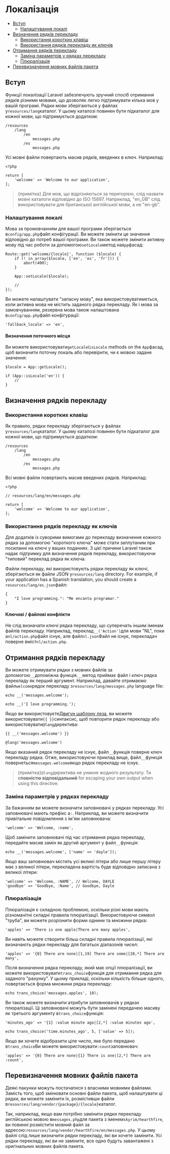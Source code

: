 # Локалізація

-   [Вступ](#introduction)
    -   [Налаштування локалі](#configuring-the-locale)
-   [Визначення рядків перекладу](#defining-translation-strings)
    -   [Використання коротких клавіш](#using-short-keys)
    -   [Використання рядків перекладу як ключів](#using-translation-strings-as-keys)
-   [Отримання рядків перекладу](#retrieving-translation-strings)
    -   [Заміна параметрів у рядках перекладу](#replacing-parameters-in-translation-strings)
    -   [Плюралізація](#pluralization)
-   [Перевизначення мовних файлів пакета](#overriding-package-language-files)

<a name="introduction"></a>

## Вступ

Функції локалізації Laravel забезпечують зручний спосіб отримання рядків різними мовами, що дозволяє легко підтримувати кілька мов у вашій програмі. Рядки мови зберігаються у файлах у`resources/lang`каталог. У цьому каталозі повинен бути підкаталог для кожної мови, що підтримується додатком:

    /resources
        /lang
            /en
                messages.php
            /es
                messages.php

Усі мовні файли повертають масив рядків, введених в ключ. Наприклад:

    <?php

    return [
        'welcome' => 'Welcome to our application',
    ];

> {примітка} Для мов, що відрізняються за територією, слід назвати мовні каталоги відповідно до ISO 15897. Наприклад, "en_GB" слід використовувати для британської англійської мови, а не "en-gb".

<a name="configuring-the-locale"></a>

### Налаштування локалі

Мова за промовчанням для вашої програми зберігається в`config/app.php`файл конфігурації. Ви можете змінити це значення відповідно до потреб вашої програми. Ви також можете змінити активну мову під час роботи за допомогою`setLocale`метод на`App`фасад:

    Route::get('welcome/{locale}', function ($locale) {
        if (! in_array($locale, ['en', 'es', 'fr'])) {
            abort(400);
        }

        App::setLocale($locale);

        //
    });

Ви можете налаштувати "запасну мову", яка використовуватиметься, коли активна мова не містить заданого рядка перекладу. Як і мова за замовчуванням, резервна мова також налаштована в`config/app.php`файл конфігурації:

    'fallback_locale' => 'en',

<a name="determining-the-current-locale"></a>

#### Визначення поточного місця

Ви можете використовувати`getLocale`і`isLocale` methods on the `App`фасад, щоб визначити поточну локаль або перевірити, чи є мовою задане значення:

    $locale = App::getLocale();

    if (App::isLocale('en')) {
        //
    }

<a name="defining-translation-strings"></a>

## Визначення рядків перекладу

<a name="using-short-keys"></a>

### Використання коротких клавіш

Як правило, рядки перекладу зберігаються у файлах у`resources/lang`каталог. У цьому каталозі повинен бути підкаталог для кожної мови, що підтримується додатком:

    /resources
        /lang
            /en
                messages.php
            /es
                messages.php

Всі мовні файли повертають масив введених рядків. Наприклад:

    <?php

    // resources/lang/en/messages.php

    return [
        'welcome' => 'Welcome to our application',
    ];

<a name="using-translation-strings-as-keys"></a>

### Використання рядків перекладу як ключів

Для додатків із суворими вимогами до перекладу визначення кожного рядка за допомогою "короткого ключа" може стати заплутаним при посиланні на ключі у ваших поданнях. З цієї причини Laravel також надає підтримку для визначення рядків перекладу, використовуючи "типовий" переклад рядка як ключа.

Файли перекладу, які використовують рядки перекладу як ключі, зберігаються як файли JSON у`resources/lang` directory. For example, if your application has a Spanish translation, you should create a `resources/lang/es.json`файл:

    {
        "I love programming.": "Me encanta programar."
    }

#### Ключові / файлові конфлікти

Не слід визначати ключі рядка перекладу, що суперечать іншим іменам файлів перекладу. Наприклад, переклад`__('Action')`для мови "NL", поки a`nl/action.php`файл існує, але файл`nl.json`Файл не існує, перекладач поверне вміст`nl/action.php`.

<a name="retrieving-translation-strings"></a>

## Отримання рядків перекладу

Ви можете отримувати рядки з мовних файлів за допомогою`__`допоміжна функція.`__`метод приймає файл і ключ рядка перекладу як перший аргумент. Наприклад, давайте отримаємо файл`welcome`рядок перекладу з`resources/lang/messages.php` language file:

    echo __('messages.welcome');

    echo __('I love programming.');

Якщо ви використовуєте[Двигун шаблону леза](/docs/{{version}}/blade), ви можете використовувати`{{ }}`синтаксис, щоб повторити рядок перекладу або використовувати`@lang`директива:

    {{ __('messages.welcome') }}

    @lang('messages.welcome')

Якщо вказаний рядок перекладу не існує, файл`__`функція поверне ключ перекладу рядка. Отже, використовуючи приклад вище, файл`__`функція повернеться`messages.welcome`якщо рядок перекладу не існує.

> {примітка}`@lang`директива не уникне жодного результату. Ти є**повністю відповідальний** for escaping your own output when using this directive.

<a name="replacing-parameters-in-translation-strings"></a>

### Заміна параметрів у рядках перекладу

За бажанням ви можете визначити заповнювачі у рядках перекладу. Усі заповнювачі мають префікс a`:`. Наприклад, ви можете визначити привітальне повідомлення з ім'ям заповнювача:

    'welcome' => 'Welcome, :name',

Щоб замінити заповнювачі під час отримання рядка перекладу, передайте масив замін як другий аргумент у файл`__`функція:

    echo __('messages.welcome', ['name' => 'dayle']);

Якщо ваш заповнювач містить усі великі літери або лише першу літеру має з великої літери, перекладена вартість буде відповідно записана з великої літери:

    'welcome' => 'Welcome, :NAME', // Welcome, DAYLE
    'goodbye' => 'Goodbye, :Name', // Goodbye, Dayle

<a name="pluralization"></a>

### Плюралізація

Плюралізація є складною проблемою, оскільки різні мови мають різноманітні складні правила плюралізації. Використовуючи символ "труба", ви можете розрізнити форми однини та множини рядка:

    'apples' => 'There is one apple|There are many apples',

Ви навіть можете створити більш складні правила плюралізації, які визначають рядки перекладу для багатьох діапазонів чисел:

    'apples' => '{0} There are none|[1,19] There are some|[20,*] There are many',

Після визначення рядка перекладу, який має опції плюралізації, ви можете використовувати`trans_choice`функція для отримання рядка для заданого "рахунку". У цьому прикладі, оскільки кількість більше одного, повертається форма множини рядка перекладу:

    echo trans_choice('messages.apples', 10);

Ви також можете визначити атрибути заповнювачів у рядках плюралізації. Ці заповнювачі можуть бути замінені передачею масиву як третього аргументу в`trans_choice`функція:

    'minutes_ago' => '{1} :value minute ago|[2,*] :value minutes ago',

    echo trans_choice('time.minutes_ago', 5, ['value' => 5]);

Якщо ви хочете відобразити ціле число, яке було передано в`trans_choice`Ви можете використовувати`:count`заповнювач:

    'apples' => '{0} There are none|{1} There is one|[2,*] There are :count',

<a name="overriding-package-language-files"></a>

## Перевизначення мовних файлів пакета

Деякі пакунки можуть постачатися з власними мовними файлами. Замість того, щоб змінювати основні файли пакета, щоб налаштувати ці рядки, ви можете замінити їх, розмістивши файли в`resources/lang/vendor/{package}/{locale}`каталог.

Так, наприклад, якщо вам потрібно замінити рядки перекладу англійською мовою в`messages.php`для пакета з іменем`skyrim/hearthfire`, ви повинні розмістити мовний файл за адресою:`resources/lang/vendor/hearthfire/en/messages.php`. У цьому файлі слід лише визначити рядки перекладу, які ви хочете замінити. Усі рядки перекладу, які ви не заміните, все одно будуть завантажені з оригінальних мовних файлів пакета.

